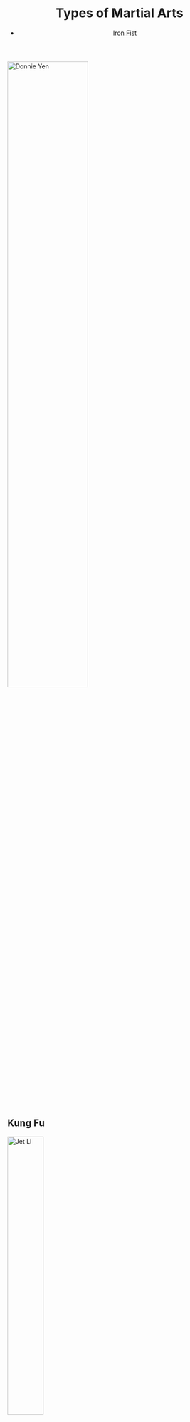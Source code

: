 <body>
    <header>
        <h1>Types of Martial Arts</h1>
        <nav>
            <ul>
                <li>
                    <a href="https://github.com/Ryanb021">Iron Fist</a>
                </li>
            </ul>
        </nav>
    </header>
    <main>
        <img width="60%" src="https://static01.nyt.com/images/2011/04/22/arts/22legend-span/22legend-span-articleLarge.jpg?quality=75&auto=webp&disable=upscale" alt="Donnie Yen">
        <section>
            <h2>Kung Fu</h2>
            <img width="40%" src="https://drunkenfist.com/wp-content/uploads/2017/02/fist-of-legend-jet-li.jpg" alt="Jet Li" srcset="">
            <p>Primarily an unarmed Chinese martial art resembling karate. Each form of kung fu has its own principles and techniques, but is best known for its trickery and quickness, which is where the word kung fu is derived.<a href="https://en.wikipedia.org/wiki/Kung_fu_(term)">Source</a></p>
        </section>
        <section>
            <h2>Bajiquan</h2>
            <img width="40%" src="https://www.razorfine.com/wp-content/uploads/2013/11/the-grandmaster-pic5.jpg" alt="Razor" srcset="">
            <p>A Chinese martial art that features explosive, short-range power and is famous for its elbow and shoulder strikes. Its full name is kaimen ba ji quan.<a href="https://en.wikipedia.org/wiki/Bajiquan">Source</a></p>
        </section>
        <section>
            <h2>Karate</h2>
            <img width="40%" src="https://teppenthegame.com/_materials/img/world/heroes/hero001/char_sp.png" alt="Ryu" srcset="">
            <p> A martial art developed in the Ryukyu Kingdom. It developed from the indigenous Ryukyuan martial arts (called te (手), "hand"; tii in Okinawan) under the influence of Chinese martial arts, particularly Fujian White Crane. Karate is now predominantly a striking art using punching, kicking, knee strikes, elbow strikes and open-hand techniques such as knife-hands, spear-hands and palm-heel strikes.<a href="https://en.wikipedia.org/wiki/Karate">Source</a></p>
        </section>
        <section>
            <p>These Martial Arts are very effective and deadly. Requires practice and time to reach a certain level of degree in each discipline. My favorite martial artist and action star is the guy below. Been my idol since I was a little boy.<a href="https://en.wikipedia.org/wiki/Jet_Li">1</a></p>
            <img width="40%" src="https://i.pinimg.com/originals/68/1d/9b/681d9bb53d2a1070448b55f581cd1413.jpg" alt="Jet Li 2" srcset="">
        </section>
    </main>
    <footer>
        &copy;Ryan Bagan Lab04
    </footer>

</body>
